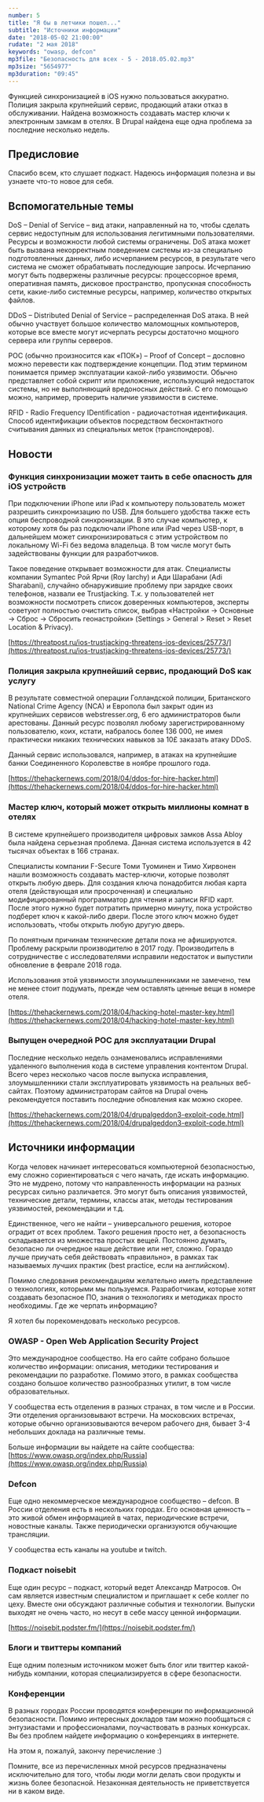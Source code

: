 ```yaml
---
number: 5
title: "Я бы в летчики пошел..."
subtitle: "Источники информации"
date: "2018-05-02 21:00:00"
rudate: "2 мая 2018"
keywords: "owasp, defcon"
mp3file: "Безопасность для всех - 5 - 2018.05.02.mp3"
mp3size: "5654977"
mp3duration: "09:45"
---
```

Функцией синхронизацией в iOS нужно пользоваться аккуратно. Полиция закрыла крупнейший сервис, продающий атаки отказ в обслуживании. Найдена возможность создавать мастер ключи к электронным замкам в отелях. В Drupal найдена еще одна проблема за последние несколько недель.

<!--more-->

## Предисловие
Спасибо всем, кто слушает подкаст. Надеюсь информация полезна и вы узнаете что-то новое для себя.

## Вспомогательные темы
DoS – Denial of Service – вид атаки, направленный на то, чтобы сделать сервис недоступным для использования легитимными пользователями. Ресурсы и возможности любой системы ограничены. DoS атака может быть вызвана некорректным поведением системы из-за специально подготовленных данных, либо исчерпанием ресурсов, в результате чего система не сможет обрабатывать последующие запросы. Исчерпанию могут быть подвержены различные ресурсы: процессорное время, оперативная память, дисковое пространство, пропускная способность сети, какие-либо системные ресурсы, например, количество открытых файлов.
 
DDoS – Distributed Denial of Service – распределенная DoS атака. В ней обычно участвует большое количество маломощных компьютеров, которые все вместе могут исчерпать ресурсы достаточно мощного сервера или группы серверов.
 
POC (обычно произносится как «ПОК») – Proof of Concept – дословно можно перевести как подтверждение концепции. Под этим термином понимается пример эксплуатации какой-либо уязвимости. Обычно представляет собой скрипт или приложение, использующий недостаток системы, но не выполняющий вредоносных действий. С его помощью можно, например, проверить наличие уязвимости в системе.

RFID - Radio Frequency IDentification - радиочастотная идентификация. Способ идентификации объектов посредством бесконтактного считывания данных из специальных меток (транспондеров).

## Новости

### Функция синхронизации может таить в себе опасность для iOS устройств
При подключении iPhone или iPad к компьютеру пользователь может разрешить синхронизацию по USB. Для большего удобства также есть опция беспроводной синхронизации. В это случае компьютер, к которому хотя бы раз подключали iPhone или iPad через USB-порт, в дальнейшем может синхронизироваться с этим устройством по локальному Wi-Fi без ведома владельца. В том числе могут быть задействованы функции для разработчиков.

Такое поведение открывает возможности для атак. Специалисты компании Symantec Рой Ярчи (Roy Iarchy) и Ади Шарабани (Adi Sharabani), случайно обнаружившие проблему при зарядке своих телефонов, назвали ее Trustjacking. Т.к. у пользователей нет возможности посмотреть список доверенных компьютеров, эксперты советуют полностью очистить список, выбрав «Настройки -> Основные -> Сброс -> Сбросить геонастройки» (Settings > General > Reset > Reset Location & Privacy).

[https://threatpost.ru/ios-trustjacking-threatens-ios-devices/25773/](https://threatpost.ru/ios-trustjacking-threatens-ios-devices/25773/)

### Полиция закрыла крупнейший сервис, продающий DoS как услугу
В результате совместной операции Голландской полиции, Британского National Crime Agency (NCA) и Европола был закрыт один из крупнейших сервисов webstresser.org, 6 его администраторов были арестованы. Данный ресурс позволял любому зарегистрированному пользователю, коих, кстати, набралось более 136 000, не имея практически никаких технических навыков за 10£ заказать атаку DDoS.
 
Данный сервис использовался, например, в атаках на крупнейшие банки Соединенного Королевстве в ноябре прошлого года.
 
[https://thehackernews.com/2018/04/ddos-for-hire-hacker.html](https://thehackernews.com/2018/04/ddos-for-hire-hacker.html)

### Мастер ключ, который может открыть миллионы комнат в отелях
 
В системе крупнейшего производителя цифровых замков Assa Abloy была найдена серьезная проблема. Данная система используется в 42 тысячах объектах в 166 странах.
 
Специалисты компании F-Secure Томи Туоминен и Тимо Хирвонен нашли возможность создавать мастер-ключи, которые позволят открыть любую дверь. Для создания ключа понадобится любая карта отеля (действующая или просроченная) и специально модифицированный программатор для чтения и записи RFID карт. После этого нужно будет потратить примерно минуту, пока устройство подберет ключ к какой-либо двери. После этого ключ можно будет использовать, чтобы открыть любую другую дверь.
 
По понятным причинам технические детали пока не афишируются. Проблему раскрыли производителю в 2017 году. Производитель в сотрудничестве с исследователями исправили недостаток и выпустили обновление в феврале 2018 года.
 
Использования этой уязвимости злоумышленниками не замечено, тем не менее стоит подумать, прежде чем оставлять ценные вещи в номере отеля.
 
[https://thehackernews.com/2018/04/hacking-hotel-master-key.html](https://thehackernews.com/2018/04/hacking-hotel-master-key.html)
 
### Выпущен очередной POC для эксплуатации Drupal
Последние несколько недель ознаменовались исправлениями удаленного выполнения кода в системе управления контентом Drupal. Всего через несколько часов после выпуска исправления, злоумышленники стали эксплуатировать уязвимость на реальных веб-сайтах. Поэтому администраторам сайтов на Drupal очень рекомендуется поставить последние обновления как можно скорее.

[https://thehackernews.com/2018/04/drupalgeddon3-exploit-code.html](https://thehackernews.com/2018/04/drupalgeddon3-exploit-code.html)

## Источники информации
Когда человек начинает интересоваться компьютерной безопасностью, ему сложно сориентироваться с чего начать, где искать информацию. Это не мудрено, потому что направленность информации на разных ресурсах сильно различается. Это могут быть описания уязвимостей, технические детали, термины, классы атак, методы тестирования уязвимостей, рекомендации и т.д.
 
Единственное, чего не найти – универсального решения, которое оградит от всех проблем. Такого решения просто нет, а безопасность складывается из множества простых вещей. Постоянно думать, безопасно ли очередное наше действие или нет, сложно. Гораздо лучше приучать себя действовать «правильно», в рамках так называемых лучших практик (best practice, если на английском).
 
Помимо следования рекомендациям желательно иметь представление о технологиях, которыми мы пользуемся. Разработчикам, которые хотят создавать безопасное ПО, знания о технологиях и методиках просто необходимы. Где же черпать информацию?
 
Я хотел бы порекомендовать несколько ресурсов.

### OWASP - Open Web Application Security Project
Это международное сообщество. На его сайте собрано большое количество информации: описания, методики тестирования и рекомендации по разработке. Помимо этого, в рамках сообщества создано большое количество разнообразных утилит, в том числе образовательных.
 
У сообщества есть отделения в разных странах, в том числе и в России. Эти отделения организовывают встречи. На московских встречах, которые обычно организовываются вечером рабочего дня, бывает 3-4 небольших доклада на различные темы.
 
Больше информации вы найдете на сайте сообщества:
[https://www.owasp.org/index.php/Russia](https://www.owasp.org/index.php/Russia)
 
### Defcon
Еще одно некоммерческое международное сообщество – defcon. В России отделения есть в нескольких городах. Его основная ценность – это живой обмен информацией в чатах, периодические встречи, новостные каналы. Также периодически организуются обучающие трансляции.
 
У сообщества есть каналы на youtube и twitch.

### Подкаст noisebit
Еще один ресурс – подкаст, который ведет Александр Матросов. Он сам является известным специалистом и приглашает к себе коллег по цеху. Вместе они обсуждают различные события и технологии. Выпуски выходят не очень часто, но несут в себе массу ценной информации.
 
[https://noisebit.podster.fm/](https://noisebit.podster.fm/)

### Блоги и твиттеры компаний
Еще одним полезным источником может быть блог или твиттер какой-нибудь компании, которая специализируется в сфере безопасности.

### Конференции
В разных городах России проводятся конференции по информационной безопасности. Помимо интересных докладов там можно пообщаться с энтузиастами и профессионалами, поучаствовать в разных конкурсах. Вы без проблем найдете информацию о конференциях в интернете.
 
 

На этом я, пожалуй, закончу перечисление :)
 
Помните, все из перечисленных мной ресурсов предназначены исключительно для того, чтобы люди могли делать свои продукты и жизнь более безопасной. Незаконная деятельность не приветствуется ни в каком виде.


